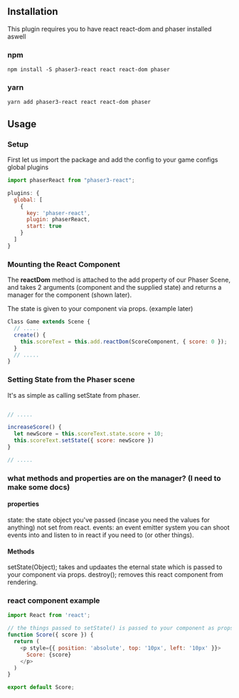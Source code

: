 ## Installation

This plugin requires you to have react react-dom and phaser installed aswell

### npm
```
npm install -S phaser3-react react react-dom phaser
```

### yarn
```
yarn add phaser3-react react react-dom phaser
```

## Usage

### Setup

First let us import the package and add the config to your game configs global plugins

```js
import phaserReact from "phaser3-react";

plugins: {
  global: [
    {
      key: 'phaser-react',
      plugin: phaserReact,
      start: true
    }
  ]
}
```
### Mounting the React Component

The **reactDom** method is attached to the add property of our Phaser Scene, and takes 2 arguments (component and the supplied state) and returns a manager for the component (shown later).

The state is given to your component via props. (example later)
  
```js
Class Game extends Scene {
  // .....
  create() {
    this.scoreText = this.add.reactDom(ScoreComponent, { score: 0 });
  }
  // .....
}
```
### Setting State from the Phaser scene

It's as simple as calling setState from phaser.
 
```js

// .....

increaseScore() {
  let newScore = this.scoreText.state.score + 10;
  this.scoreText.setState({ score: newScore })
}

// .....

```

### what methods and properties are on the manager? (I need to make some docs)

#### properties
state: the state object you've passed (incase you need the values for anything) not set from react.
events: an event emitter system you can shoot events into and listen to in react if you need to (or other things).

#### Methods
setState(Object); takes and updaates the eternal state which is passed to your component via props.
destroy(); removes this react component from rendering.

### react component example
```js
import React from 'react';

// the things passed to setState() is passed to your component as props, it also recieves the manager.
function Score({ score }) {
  return (
    <p style={{ position: 'absolute', top: '10px', left: '10px' }}>
      Score: {score}
    </p>
  )
}

export default Score;
```
